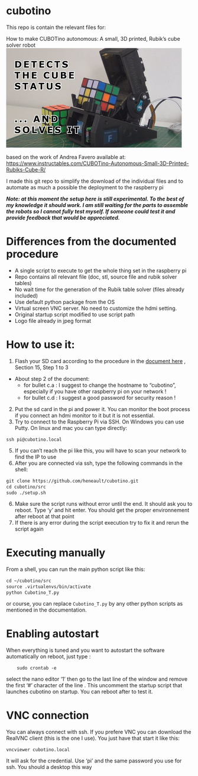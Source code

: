 # cubotino

This repo is contain the relevant files for:

How to make CUBOTino autonomous: A small, 3D printed, Rubik’s cube solver robot
![title image](/images/title.jpg)

based on the work of Andrea Favero available at: https://www.instructables.com/CUBOTino-Autonomous-Small-3D-Printed-Rubiks-Cube-R/

I made this git repo to simplify the download of the individual files and to automate as much a possible the deployment to the raspberry pi

***Note: at this moment the setup here is still experimental. To the best of my knowledge it should work. I am still waiting for the parts to assemble the robots so I cannot fully test myself. If someone could test it and provide feedback that would be appreciated.***

# Differences from the documented procedure
* A single script to execute to get the whole thing set in the raspberry pi
* Repo contains all relevant file (doc, stl, source file and rubik solver tables)
* No wait time for the generation of the Rubik table solver (files already included)
* Use default python package from the OS
* Virtual screen VNC server. No need to customize the hdmi setting.
* Original startup script modified to use script path
* Logo file already in jpeg format

# How to use it:
1. Flash your SD card according to the procedure in the [document here](doc/How_to_make_CUBOTino_autonomous_robot_20220607-1.pdf) , Section 15, Step 1 to 3
  - About step 2 of the document:
    - for bullet c.a : I suggest to change the hostname to “cubotino”, especially if you have other raspberry pi on your network !
    - for bullet c.d : I suggest a good password for security reason !
2. Put the sd card in the pi and power it. You can monitor the boot process if you connect an hdmi monitor to it but it is not essential. 
3. Try to connect to the Raspberry Pi via SSH. On Windows you can use Putty. On linux and mac you can type directly:
```
ssh pi@cubotino.local
```
5. If you can’t reach the pi like this, you will have to scan your network to find the IP to use
6. After you are connected via ssh, type the following commands in the shell:
```
git clone https://github.com/heneault/cubotino.git
cd cubotino/src
sudo ./setup.sh
```
6. Make sure the script runs without error until the end. It should ask you to reboot. Type ‘y’ and hit enter. You should get the proper environnement after reboot at that point
7. If there is any error during the script execution try to fix it and rerun the script again

# Executing manually
From a shell, you can run the main python script like this:
```
cd ~/cubotino/src
source .virtualenvs/bin/activate
python Cubotino_T.py
```
or course, you can replace `Cubotino_T.py` by any other python scripts as mentioned in the documentation.


# Enabling autostart
When everything is tuned and you want to autostart the software automatically on reboot, just type :
```
    sudo crontab -e
```
select the nano editor ‘1’ then go to the last line of the window and remove the first ‘#’ character of the line . This uncomment the startup script that launches cubotino on startup. You can reboot after to test it.

# VNC connection
You can always connect with ssh. If you prefere VNC you can download the RealVNC client (this is the one I use). You just have that start it like this:
```
vncviewer cubotino.local
```
It will ask for the credential. Use ‘pi’ and the same password you use for ssh. You should a desktop this way
